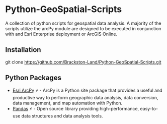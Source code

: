 # Python-GeoSpatial-Scripts


A collection of python scripts for geospatial data analysis. A majority of the scripts utilize the arcPy module are designed to be executed in conjunction with and Esri Enterprise deployment or ArcGIS Online.

## Installation
git clone https://github.com/Brackston-Land/Python-GeoSpatial-Scripts.git

## Python Packages
* [Esri ArcPy](https://pro.arcgis.com/en/pro-app/latest/arcpy/get-started/what-is-arcpy-.htm) :zap: - ArcPy is a Python site package that provides a useful and productive way to perform geographic data analysis, data conversion, data management, and map automation with Python.
* [Pandas](http://pandas.pydata.org/) :zap: - Open source library providing high-performance, easy-to-use data structures and data analysis tools.
